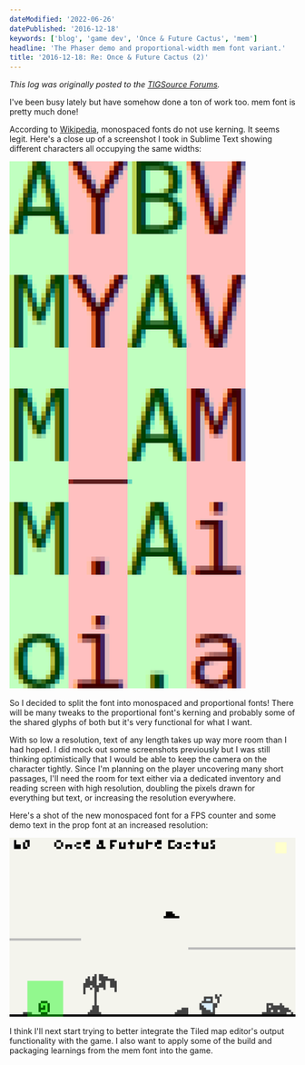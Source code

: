 ```yaml
---
dateModified: '2022-06-26'
datePublished: '2016-12-18'
keywords: ['blog', 'game dev', 'Once & Future Cactus', 'mem']
headline: 'The Phaser demo and proportional-width mem font variant.'
title: '2016-12-18: Re: Once & Future Cactus (2)'
---
```


_This log was originally posted to the
[TIGSource Forums](https://forums.tigsource.com/index.php?topic=58848.msg1304479#msg1304479)._

I've been busy lately but have somehow done a ton of work too. mem font is
pretty much done!

According to [Wikipedia](https://en.wikipedia.org/wiki/Kerning#Kerning_values),
monospaced fonts do not use kerning. It seems legit. Here's a close up of a
screenshot I took in Sublime Text showing different characters all occupying the
same widths:

![](2016-12-18-monospaced-kerning.png)

So I decided to split the font into monospaced and proportional fonts! There
will be many tweaks to the proportional font's kerning and probably some of the
shared glyphs of both but it's very functional for what I want.

With so low a resolution, text of any length takes up way more room than I had
hoped. I did mock out some screenshots previously but I was still thinking
optimistically that I would be able to keep the camera on the character tightly.
Since I'm planning on the player uncovering many short passages, I'll need the
room for text either via a dedicated inventory and reading screen with high
resolution, doubling the pixels drawn for everything but text, or increasing the
resolution everywhere.

Here's a shot of the new monospaced font for a FPS counter and some demo text in
the prop font at an increased resolution:

![](2016-12-18-prop-font-test.png)

I think I'll next start trying to better integrate the Tiled map editor's output
functionality with the game. I also want to apply some of the build and
packaging learnings from the mem font into the game.
